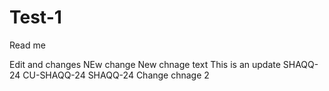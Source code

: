 # Test-1

Read me 

Edit and changes 
NEw change 
New chnage 
text
This is an update
SHAQQ-24
CU-SHAQQ-24
SHAQQ-24
Change
chnage 2
